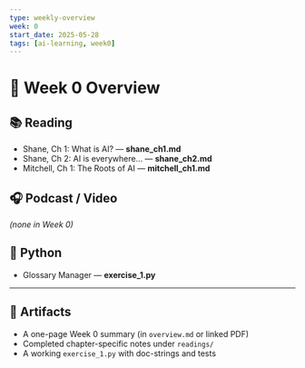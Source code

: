 ```yaml
---
type: weekly-overview
week: 0
start_date: 2025-05-28
tags: [ai-learning, week0]
---
```


# 🚀 Week 0 Overview

## 📚 Reading
- Shane, Ch 1: What is AI? ― **shane_ch1.md**
- Shane, Ch 2: AI is everywhere… ― **shane_ch2.md**
- Mitchell, Ch 1: The Roots of AI ― **mitchell_ch1.md**

## 🎧 Podcast / Video
*(none in Week 0)*

## 🐍 Python
- Glossary Manager ― **exercise_1.py**

---

## 📄 Artifacts
- A one-page Week 0 summary (in `overview.md` or linked PDF)
- Completed chapter-specific notes under `readings/`
- A working `exercise_1.py` with doc-strings and tests
